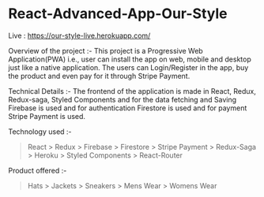 # React-Advanced-App-Our-Style

Live : https://our-style-live.herokuapp.com/

Overview of the project :- This project is a Progressive Web Application(PWA) i.e., user can install the app on web, mobile and desktop just like a native application. The users can Login/Register in the app, buy the product and even pay for it through Stripe Payment.

Technical Details :- The frontend of the application is made in React, Redux, Redux-saga, Styled Components and for the data fetching and Saving Firebase is used and for authentication Firestore is used and for payment Stripe Payment is used.

Technology used :- 
> React > Redux > Firebase > Firestore > Stripe Payment > Redux-Saga > Heroku > Styled Components > React-Router 

Product offered :-
> Hats > Jackets > Sneakers > Mens Wear > Womens Wear



